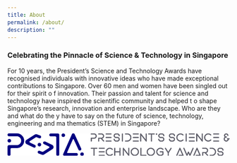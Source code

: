 ```yaml
---
title: About
permalink: /about/
description: ""
---
```

### **Celebrating the Pinnacle of Science & Technology in Singapore**


For 10 years, the President’s Science and Technology Awards have recognised individuals with innovative ideas who have made exceptional contributions to Singapore. Over 60 men and women have been singled out for their spirit o f innovation. Their passion and talent for science and technology have inspired the scientific community and helped t o shape Singapore’s research, innovation and enterprise landscape. Who are they and what do the y have to say on the future of science, technology, engineering and ma thematics (STEM) in Singapore?

![psta-logo-fc](/images/Logos/psta-logo-fc.png)